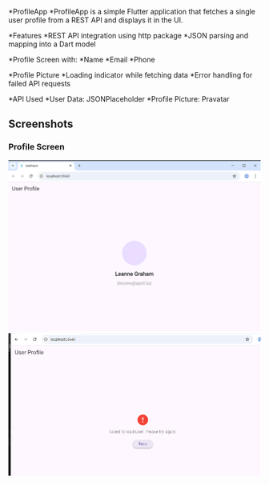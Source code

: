  *ProfileApp
*ProfileApp is a simple Flutter application that fetches a single user profile from a REST API and displays it in the UI.

*Features
*REST API integration using http package
*JSON parsing and mapping into a Dart model

*Profile Screen with:
*Name
*Email
*Phone

*Profile Picture
*Loading indicator while fetching data
*Error handling for failed API requests

*API Used
*User Data: JSONPlaceholder
*Profile Picture: Pravatar

## Screenshots
### Profile Screen
![Profile Screen](assets/screenshots/ss1.png)
![Profile Screen](assets/screenshots/ss2.png)